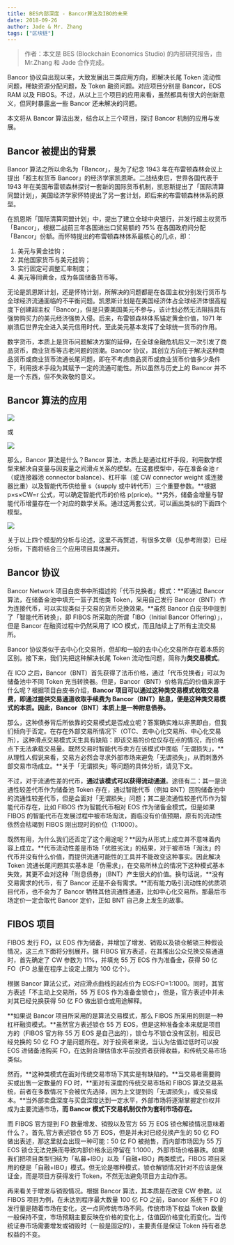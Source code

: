 ```yaml
---
title: BES内部深度 - Bancor算法及IBO的未来
date: 2018-09-26
author: Jade & Mr. Zhang
tags: ["区块链"]
---
```


>  作者：本文是 BES (Blockchain Economics Studio) 的内部研究报告，由 Mr.Zhang 和 Jade 合作完成。

Bancor 协议自出现以来，大致发展出三类应用方向，即解决长尾 Token 流动性问题，稀缺资源分配问题，及 Token 融资问题。对应项目分别是 Bancor，EOS RAM 以及 FIBOS。不过，从以上三个项目的应用来看，虽然都具有很大的创新意义，但同时暴露出一些 Bancor 还未解决的问题。

本文将从 Bancor 算法出发，结合以上三个项目，探讨 Bancor 机制的应用与发展。

## Bancor 被提出的背景

Bancor 算法之所以命名为「Bancor」，是为了纪念 1943 年在布雷顿森林会议上提出「超主权货币 Bancor」的经济学家凯恩斯。二战结束后，世界各国代表于 1943 年在美国布雷顿森林探讨一套新的国际货币机制，凯恩斯提出了「国际清算同盟计划」，美国经济学家怀特提出了另一套计划，即后来的布雷顿森林体系的原型。

在凯恩斯「国际清算同盟计划」中，提出了建立全球中央银行，并发行超主权货币「Bancor」，根据二战前三年各国进出口贸易额的 75% 在各国政府间分配「Bancor」份额。而怀特提出的布雷顿森林体系最核心的几点，即：
1. 美元与黄金挂钩；
2. 其他国家货币与美元挂钩；
3. 实行固定可调整汇率制度；
4. 美元等同黄金，成为各国储备货币等。

无论是凯恩斯计划，还是怀特计划，所解决的问题都是在各国主权分别发行货币与全球经济流通面临的不平衡问题。凯恩斯计划是在美国经济体占全球经济体很高程度下创建超主权「Bancor」，但是只要美国美元不参与，该计划必然无法阻挡具有强势购买力的美元经济强势入侵。后来，布雷顿森林体系锚定黄金价值，1971 年崩溃后世界完全进入美元信用时代，至此美元基本发挥了全球统一货币的作用。

数字货币，本质上是货币问题解决方案的延伸，在全球金融危机后又一次引发了商品货币，商业货币等古老问题的回潮。Bancor 协议，其创立方向在于解决这种商品货币或商业货币流通长尾问题，即在不考虑商品货币或商业货币价值多少条件下，利用技术手段为其赋予一定的流通可能性。所以虽然与历史上的 Bancor 并不是一个东西，但不失致敬的意义。

## Bancor 算法的应用

![](https://cosmosrepair-1257028016.cos.ap-beijing.myqcloud.com/2019-07-02-640%20-5-.png)

或

![](https://cosmosrepair-1257028016.cos.ap-beijing.myqcloud.com/2019-07-02-640%20-6-.png)

那么，Bancor 算法是什么？Bancor 算法，本质上是通过杠杆手段，利用数学模型来解决自变量与因变量之间滑点关系的模型。在这套模型中，存在准备金池 r（或连接器池 connector balance）、杠杆率（或 CW connector weight 或连接器比重）以及智能代币供给量 s（supply 或中转代币）三个重要参数。**根据 p×s×CW=r 公式，可以确定智能代币的价格 p(price)。**另外，储备金增量与智能代币增量存在一个对应的数学关系。通过这两套公式，可以画出类似的下面四个模型。

![](https://cosmosrepair-1257028016.cos.ap-beijing.myqcloud.com/2019-07-02-640%20-6-.jpeg)

关于以上四个模型的分析与论述，这里不再赘述，有很多文章（见参考附录）已经分析，下面将结合三个应用项目具体展开。

## Bancor 协议

Bancor Network 项目白皮书中所描述的「代币兑换者」模式：**即通过 Bancor 算法，在储备金池中填充一篮子其他类 Token，采用自己发行 Bancor（BNT）作为连接代币，可以实现类似于交易的货币兑换效果。**虽然 Bancor 白皮书中提到了「智能代币转换」，即 FIBOS 所采取的所谓「IBO（Initial Bancor Offering）」，但是 Bancor 在融资过程中仍然采用了 ICO 模式，而且陆续上了所有主流交易所。

Bancor 协议类似于去中心化交易所，但却和一般的去中心化交易所存在着本质的区别。接下来，我们先把这种解决长尾 Token 流动性问题，简称为**类交易模式**。

在 ICO 之后，Bancor（BNT）首先获得了法币价格，通过「代币兑换者」可以为储备池中不同 Token 充当转换器。但是，Bancor（BNT）价格背后的价值来源于什么呢？根据项目白皮书介绍，**Bancor 项目可以通过这种类交易模式收取交易费，即通过提供交易通道收取手续费为 Bancor（BNT）贴息，便是这种类交易模式的本质。因此，Bancor（BNT）本质上是一种附息债券。**

那么，这种债券背后所依靠的交易模式是否成立呢？答案确实难以非黑即白，但我们倾向于否定。在存在外部交易所情况下（OTC、去中心化交易所、中心化交易所），这种滑点交易模式天生具有缺陷：即该交易的价位仅存在点的情况，而价格点下无法承载交易量。既然交易时智能代币卖方在该模式中面临「无谓损失」，**从理性人假说来看，交易方必然会寻求外部市场来避免「无谓损失」，从而刺激外部交易市场成立。**关于「无谓损失」等问题的具体分析，请见下文。

不过，对于流通性差的代币，**通过该模式可以获得流动通道**。途径有二：其一是流通性较差代币作为储备池 Token 存在，通过智能代币（例如 BNT）回购储备池中的流通性较差代币，但是会面对「无谓损失」问题；其二是流通性较差代币作为智能代币存在，比如 FIBOS 作为智能代币相对 EOS 作为储备金模式，但是如果 FIBOS 的智能代币在发展过程中被市场淘汰，面临没有价值预期，原有的流动性依然会枯竭到 FIBOS 刚出现时的价位（1:1000）。

既然有用，为什么我们还否定了这个用途呢？**因为从形式上成立并不意味着内容上成立。**代币流动性差是市场「优胜劣汰」的结果，对于被市场「淘汰」的代币并没有什么价值，而提供流通可能性的工具并不能改变这种事实。因此解决 Token 流通长尾问题其实基本是「伪需求」，在交易所林立的情况下这种模式基本失效，其更不会对这种「附息债券」（BNT）产生很大的价值。换句话说，**没有交易需求的代币，有了 Bancor 还是不会有需求。**而有能力吸引流动性的优质项目代币，也不会为了 Bancor 牺牲其他流通性通道，比如中心化交易所。那最后市场定价一定会取代 Bancor 定价，正如 BNT 自己身上发生的故事。

## FIBOS 项目

FIBOS 发行 FO，以 EOS 作为储备，并增加了增发、销毁以及锁仓解锁三种假设情况，这三点下面将分别展开。据 FIBOS 官方表述，在其推出公众兑换交易通道时，首先确定了 CW 参数为 11%，并填充 55 万 EOS 作为准备金，获得 50 亿 FO（FO 总量在程序上设定上限为 100 亿个）。

根据 Bancor 算法公式，对应滑点曲线的起点价为 EOS:FO=1:1000。同时，其官方表述「不主动上交易所，55 万 EOS 作为准备金锁仓」，但是，官方表述中并未对其已经兑换获得 50 亿 FO 做出锁仓或用途解释。

**如果说 Bancor 项目所采用的是算法交易模式，那么 FIBOS 所采用的则是一种杠杆融资模式。**虽然官方表述锁仓 55 万 EOS，但是这种准备金本来就是项目方的（FIBOS 官方称 55 万 EOS 是自己出的），锁仓与不锁仓没有区别，相反已经兑换的 50 亿 FO 才是问题所在。对于投资者来说，当认为估值过低时可以投 EOS 进储备池购买 FO，在达到合理估值水平前投资者获得收益，和传统交易市场类似。

然而，**这种类模式在面对传统交易市场下其实是有缺陷的。**当交易者需要购买或出售一定数量的 FO 时，**面对有深度的传统交易市场和 FIBOS 算法交易系统，前者在多数情况下会被优先选择，因为上文提到的「无谓损失」，或交易成本。**当外部卖盘深度与买盘深度达到一定水平，外部市场将逐渐掌握定价权并成为主要流通市场，**而 Bancor 模式下交易机制仅作为套利市场存在。**

而 FIBOS 官方提到 FO 数量增发、销毁以及官方 55 万 EOS 锁仓解锁情况意味着什么？。首先,官方表述锁仓 55 万 EOS，但是并未对已经兑换产生的 50 亿 FO 做出表述，那这里就会出现一种可能：50 亿 FO 被抛售，而内部市场因为 55 万 EOS 锁仓无法兑换而导致内部价格永远停留在 1:1000，外部市场价格暴跌。如果我们把项目类型归结为「私募+IBO」以及「自融+IBO」两类模式，FIBOS 项目采用的便是「自融+IBO」模式。但无论是哪种模式，锁仓解锁情况针对不应该是保证金，而是项目方获得发行 Token，不然无法避免项目方主动作恶。

再来看关于增发与销毁情况。根据 Bancor 算法，其本质是在改变 CW 参数。以 FIBOS 项目为例，在未达到程序最大数量 100 亿 FO 之前，Bancor 系统下 FO 的发行量是随着市场在变化，这一点同传统市场不同。传统市场下权益 Token 数量一般保持不变，市场预期主要反映在价格的变化上，估值因价格变化而变化。当传统证券市场需要增发或销毁时（一般是固定的），主要责任是保证 Token 持有者总权益的不变。